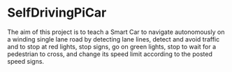 # SelfDrivingPiCar
The aim of this project is to teach a Smart Car to navigate autonomously on a winding single lane road by detecting lane lines, detect and avoid traffic and to stop at red lights, stop signs, go on green lights, stop to wait for a pedestrian to cross, and change its speed limit according to the posted speed signs.

